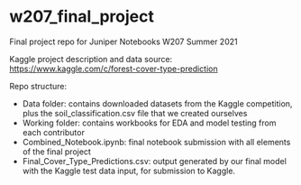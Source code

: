 # w207_final_project
Final project repo for Juniper Notebooks
W207 Summer 2021

Kaggle project description and data source: https://www.kaggle.com/c/forest-cover-type-prediction

Repo structure:
- Data folder: contains downloaded datasets from the Kaggle competition, plus the soil_classification.csv file that we created ourselves
- Working folder: contains workbooks for EDA and model testing from each contributor
- Combined_Notebook.ipynb: final notebook submission with all elements of the final project
- Final_Cover_Type_Predictions.csv: output generated by our final model with the Kaggle test data input, for submission to Kaggle.
